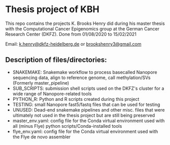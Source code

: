 # Thesis project of KBH

This repo contains the projects K. Brooks Henry did during his master thesis with the Computational Cancer Epigenomics group at the German Cancer Research Center (DKFZ). Done from 01/08/2020 to 15/02/2021

Email: k.henry@dkfz-heidelberg.de or brookshenry3@gmail.com

## Description of files/directories:

 * SNAKEMAKE: Snakemake workflow to process basecalled Nanopore sequencing data, align to reference genome, call methylation/SVs (Formerly master_pipeline)
 * SUB_SCRIPTS: submission shell scripts used on the DKFZ's cluster for a wide range of Nanopore-related tools
 * PYTHON_R: Python and R scripts created during this project
 * TESTING: small Nanopore fast5/fastq files that can be used for testing
 * UNUSED: Dead-end snakemake pipelines and other misc. files that were ultimately not used in the thesis project but are still being preserved
 * master_env.yaml: config file for the Conda virtual environment used with all (minus Flye) python scripts/Conda-installed tools
 * flye_env.yaml: config file for the Conda virtual environment used with the Flye de novo assembler

 